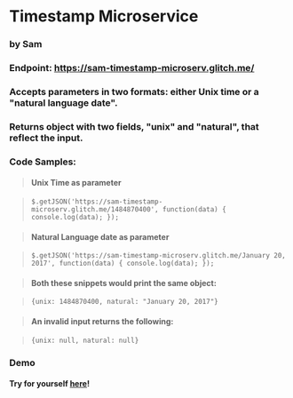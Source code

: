 # Timestamp Microservice
### by Sam
### Endpoint: https://sam-timestamp-microserv.glitch.me/
### Accepts parameters in two formats: either Unix time or a "natural language date". 

### Returns object with two fields, "unix" and "natural", that reflect the input. 

### Code Samples:

> #### Unix Time as parameter

> `$.getJSON('https://sam-timestamp-microserv.glitch.me/1484870400', function(data) {
  console.log(data);
});`
   
> #### Natural Language date as parameter

> `$.getJSON('https://sam-timestamp-microserv.glitch.me/January 20, 2017', function(data) {
  console.log(data);
});`

> #### Both these snippets would print the same object:

> `{unix: 1484870400, natural: "January 20, 2017"}`

> #### An invalid input returns the following:

> `{unix: null, natural: null}`

### Demo

#### Try for yourself [here](https://codepen.io/sefields/pen/WEBMvK)!